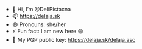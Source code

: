 - 👋 Hi, I’m @DeliPistacna
- 📫 https://delaja.sk
- 😄 Pronouns: she/her
- ⚡ Fun fact: I am new here 😄
- 🔐 My PGP public key: https://delaja.sk/delaja.asc

<!---
DeliPistacna/DeliPistacna is a ✨ special ✨ repository because its `README.md` (this file) appears on your GitHub profile.
You can click the Preview link to take a look at your changes.
--->
